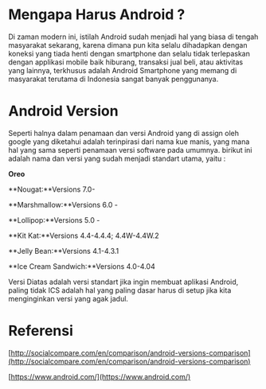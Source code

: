 # Mengapa Harus Android ?

Di zaman modern ini, istilah Android sudah menjadi hal yang biasa di tengah masyarakat sekarang, karena dimana pun kita selalu dihadapkan dengan koneksi yang tiada henti dengan smartphone dan selalu tidak terlepaskan dengan applikasi mobile baik hiburang, transaksi jual beli, atau aktivitas yang lainnya, terkhusus adalah Android Smartphone yang memang di masyarakat terutama di Indonesia sangat banyak penggunanya.

# Android Version

Seperti halnya dalam penamaan dan versi Android yang di assign oleh google yang diketahui adalah terinpirasi dari nama kue manis, yang mana hal yang sama seperti penamaan versi software pada umumnya. birikut ini adalah nama dan versi yang sudah menjadi standart utama, yaitu :

**Oreo**

**Nougat:**Versions 7.0-

**Marshmallow:**Versions 6.0 -

**Lollipop:**Versions 5.0 -

**Kit Kat:**Versions 4.4-4.4.4; 4.4W-4.4W.2

**Jelly Bean:**Versions 4.1-4.3.1

**Ice Cream Sandwich:**Versions 4.0-4.04

Versi Diatas adalah versi standart jika  ingin membuat aplikasi Android, paling tidak ICS adalah hal yang paling dasar harus di setup jika kita menginginkan versi yang agak jadul.

# Referensi

[http://socialcompare.com/en/comparison/android-versions-comparison](http://socialcompare.com/en/comparison/android-versions-comparison)

[https://www.android.com/](https://www.android.com/)

